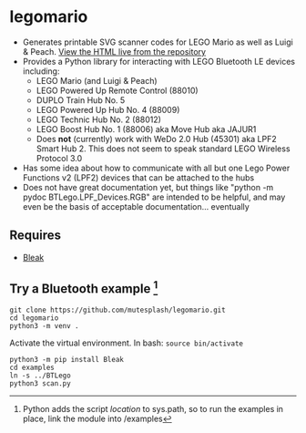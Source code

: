 # legomario

* Generates printable SVG scanner codes for LEGO Mario as well as Luigi & Peach.
    [View the HTML live from the repository](https://raw.githack.com/mutesplash/legomario/main/mariocodes.html)
* Provides a Python library for interacting with LEGO Bluetooth LE devices including:
	* LEGO Mario (and Luigi & Peach)
	* LEGO Powered Up Remote Control (88010)
	* DUPLO Train Hub No. 5
	* LEGO Powered Up Hub No. 4 (88009)
	* LEGO Technic Hub No. 2 (88012)
	* LEGO Boost Hub No. 1 (88006) aka Move Hub aka JAJUR1
	* Does **not** (currently) work with WeDo 2.0 Hub (45301) aka LPF2 Smart Hub 2.  This does not seem to speak standard LEGO Wireless Protocol 3.0
* Has some idea about how to communicate with all but one Lego Power Functions v2 (LPF2) devices that can be attached to the hubs
* Does not have great documentation yet, but things like "python -m pydoc BTLego.LPF_Devices.RGB" are intended to be helpful, and may even be the basis of acceptable documentation... eventually


## Requires

* [Bleak](https://github.com/hbldh/bleak)

## Try a Bluetooth example [^1]
```
git clone https://github.com/mutesplash/legomario.git
cd legomario
python3 -m venv .
```
Activate the virtual environment. In bash: `source bin/activate`
```
python3 -m pip install Bleak
cd examples
ln -s ../BTLego
python3 scan.py
```

[^1]: Python adds the script _location_ to sys.path, so to run the examples in place, link the module into /examples


